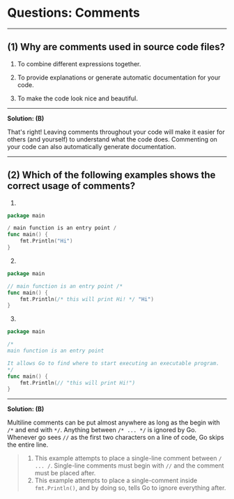 # Questions: Comments #

---

## (1) Why are comments used in source code files? ##

1. To combine different expressions together.
2. To provide explanations or generate automatic documentation for your code.

3. To make the code look nice and beautiful.

---

**Solution: (B)** 

That's right! Leaving comments throughout your code will make it easier for others (and yourself) to understand what the code does. Commenting on your code can also automatically generate documentation. 

---

## (2) Which of the following examples shows the correct usage of comments? #

1.
```go
package main

/ main function is an entry point /
func main() {
    fmt.Println("Hi")
}
```

2.
```go
package main

// main function is an entry point /*
func main() {
    fmt.Println(/* this will print Hi! */ "Hi")
}
```

3.
```go
package main

/*
main function is an entry point

It allows Go to find where to start executing an executable program.
*/
func main() {
    fmt.Println(// "this will print Hi!")
}
```

---

**Solution: (B)** 

Multiline comments can be put almost anywhere as long as the begin with `/*` and end with `*/`. Anything between `/* ... */` is ignored by Go. Whenever go sees `//` as the first two characters on a line of code, Go skips the entire line.

> 1. This example attempts to place a single-line comment between `/ ... /`. Single-line comments must begin with `//` and the comment must be placed after.
> 3. This example attempts to place a single-comment inside `fmt.Println()`, and by doing so, tells Go to ignore everything after.